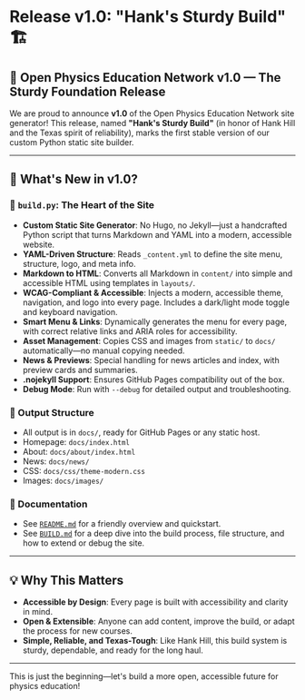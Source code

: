 # Release v1.0: "Hank's Sturdy Build" 🏗️

## 🚀 Open Physics Education Network v1.0 — The Sturdy Foundation Release

We are proud to announce **v1.0** of the Open Physics Education Network site generator! This release, named **"Hank's Sturdy Build"** (in honor of Hank Hill and the Texas spirit of reliability), marks the first stable version of our custom Python static site builder.

---

## 🎯 What's New in v1.0?

### 🐍 `build.py`: The Heart of the Site
- **Custom Static Site Generator**: No Hugo, no Jekyll—just a handcrafted Python script that turns Markdown and YAML into a modern, accessible website.
- **YAML-Driven Structure**: Reads `_content.yml` to define the site menu, structure, logo, and meta info.
- **Markdown to HTML**: Converts all Markdown in `content/` into simple and accessible HTML using templates in `layouts/`.
- **WCAG-Compliant & Accessible**: Injects a modern, accessible theme, navigation, and logo into every page. Includes a dark/light mode toggle and keyboard navigation.
- **Smart Menu & Links**: Dynamically generates the menu for every page, with correct relative links and ARIA roles for accessibility.
- **Asset Management**: Copies CSS and images from `static/` to `docs/` automatically—no manual copying needed.
- **News & Previews**: Special handling for news articles and index, with preview cards and summaries.
- **.nojekyll Support**: Ensures GitHub Pages compatibility out of the box.
- **Debug Mode**: Run with `--debug` for detailed output and troubleshooting.

### 📁 Output Structure
- All output is in `docs/`, ready for GitHub Pages or any static host.
- Homepage: `docs/index.html`
- About: `docs/about/index.html`
- News: `docs/news/`
- CSS: `docs/css/theme-modern.css`
- Images: `docs/images/`

### 📝 Documentation
- See [`README.md`](README.md) for a friendly overview and quickstart.
- See [`BUILD.md`](BUILD.md) for a deep dive into the build process, file structure, and how to extend or debug the site.

---

## 💡 Why This Matters
- **Accessible by Design**: Every page is built with accessibility and clarity in mind.
- **Open & Extensible**: Anyone can add content, improve the build, or adapt the process for new courses.
- **Simple, Reliable, and Texas-Tough**: Like Hank Hill, this build system is sturdy, dependable, and ready for the long haul.

---

This is just the beginning—let's build a more open, accessible future for physics education!